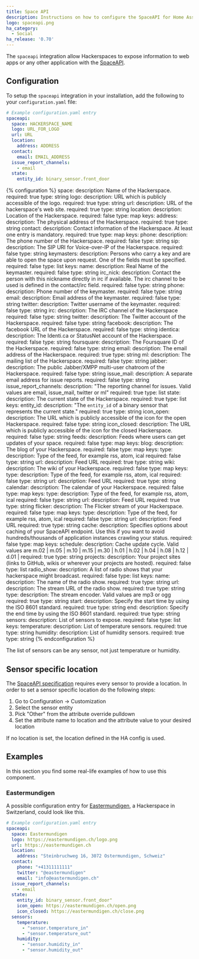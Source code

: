 ```yaml
---
title: Space API
description: Instructions on how to configure the SpaceAPI for Home Assistant.
logo: spaceapi.png
ha_category:
  - Social
ha_release: '0.70'
---
```


The `spaceapi` integration allow Hackerspaces to expose information to web apps or any other application with the [SpaceAPI](http://spaceapi.net/).

## Configuration

To setup the `spaceapi` integration in your installation, add the following to your `configuration.yaml` file:

```yaml
# Example configuration.yaml entry
spaceapi:
  space: HACKERSPACE_NAME
  logo: URL_FOR_LOGO
  url: URL
  location:
    address: ADDRESS
  contact:
    email: EMAIL_ADDRESS
  issue_report_channels:
    - email
  state:
    entity_id: binary_sensor.front_door
```

{% configuration %}
space:
  description: Name of the Hackerspace.
  required: true
  type: string
logo:
  description: URL which is publicly accessible of the logo.
  required: true
  type: string
url:
  description: URL of the hackerspace's web site.
  required: true
  type: string
location:
  description: Location of the Hackerspace.
  required: false
  type: map
  keys:
    address:
      description: The physical address of the Hackerspace.
      required: true
      type: string
contact:
  description: Contact information of the Hackerspace. At least one entry is mandatory.
  required: true
  type: map
  keys:
    phone:
      description: The phone number of the Hackerspace.
      required: false
      type: string
    sip:
      description: The SIP URI for Voice-over-IP of the Hackerspace.
      required: false
      type: string
    keymasters:
      description: Persons who carry a key and are able to open the space upon request. One of the fields must be specified.
      required: false
      type: list
      keys:
        name:
          description: Real Name of the keymaster.
          required: false
          type: string
        irc_nick:
          description: Contact the person with this nickname directly in irc if available. The irc channel to be used is defined in the contact/irc field.
          required: false
          type: string
        phone:
          description: Phone number of the keymaster.
          required: false
          type: string
        email:
          description: Email address of the keymaster.
          required: false
          type: string
        twitter:
          description: Twitter username of the keymaster.
          required: false
          type: string
    irc:
      description: The IRC channel of the Hackerspace
      required: false
      type: string
    twitter:
      description: The Twitter account of the Hackerspace.
      required: false
      type: string
    facebook:
      description: The facebook URL of the Hackerspace.
      required: false
      type: string
    identica:
      description: The Identi.ca or StatusNet account of the Hackerspace.
      required: false
      type: string
    foursquare:
      description: The Foursquare ID of the Hackerspace.
      required: false
      type: string
    email:
      description: The email address of the Hackerspace.
      required: true
      type: string
    ml:
      description: The mailing list of the Hackerspace.
      required: false
      type: string
    jabber:
      description: The public Jabber/XMPP multi-user chatroom of the Hackerspace.
      required: false
      type: string
    issue_mail:
      description: A separate email address for issue reports.
      required: false
      type: string
issue_report_channels:
  description: "The reporting channel for issues. Valid values are email, issue_mail, twitter or ml"
  required: true
  type: list
state:
  description: The current state of the Hackerspace.
  required: true
  type: list
  keys:
    entity_id:
      description: "The `entity_id` of a binary sensor that represents the current state."
      required: true
      type: string
    icon_open:
      description: The URL which is publicly accessible of the icon for the open Hackerspace.
      required: false
      type: string
    icon_closed:
      description: The URL which is publicly accessible of the icon for the closed Hackerspace.
      required: false
      type: string
feeds:
  description: Feeds where users can get updates of your space.
  required: false
  type: map
  keys:
    blog:
      description: The blog of your Hackerspace.
      required: false
      type: map
      keys:
        type:
          description: Type of the feed, for example rss, atom, ical
          required: false
          type: string
        url:
          description: Feed URL
          required: true
          type: string
    wiki:
      description: The wiki of your Hackerspace.
      required: false
      type: map
      keys:
        type:
          description: Type of the feed, for example rss, atom, ical
          required: false
          type: string
        url:
          description: Feed URL
          required: true
          type: string
    calendar:
      description: The calendar of your Hackerspace.
      required: false
      type: map
      keys:
        type:
          description: Type of the feed, for example rss, atom, ical
          required: false
          type: string
        url:
          description: Feed URL
          required: true
          type: string
    flicker:
      description: The Flicker stream of your Hackerspace.
      required: false
      type: map
      keys:
        type:
          description: Type of the feed, for example rss, atom, ical
          required: false
          type: string
        url:
          description: Feed URL
          required: true
          type: string
cache:
  description: Specifies options about caching of your SpaceAPI endpoint. Use this if you want to avoid hundreds/thousands of application instances crawling your status.
  required: false
  type: map
  keys:
    schedule:
      description: Cache update cycle. Valid values are m.02 | m.05 | m.10 | m.15 | m.30 | h.01 | h.02 | h.04 | h.08 | h.12 | d.01 |
      required: true
      type: string
projects:
  description: Your project sites (links to GitHub, wikis or wherever your projects are hosted).
  required: false
  type: list
radio_show:
  description: A list of radio shows that your hackerspace might broadcast.
  required: false
  type: list
  keys:
    name:
      description: The name of the radio show.
      required: true
      type: string
    url:
      description: The stream URL of the radio show.
      required: true
      type: string
    type:
      description: The stream encoder. Valid values are mp3 or ogg
      required: true
      type: string
    start:
      description: Specify the start time by using the ISO 8601 standard.
      required: true
      type: string
    end:
      description: Specify the end time by using the ISO 8601 standard.
      required: true
      type: string
sensors:
  description: List of sensors to expose.
  required: false
  type: list
  keys:
    temperature:
      description: List of temperature sensors.
      required: true
      type: string
    humidity:
      description: List of humidity sensors.
      required: true
      type: string
{% endconfiguration %}

The list of sensors can be any sensor, not just temperature or humidity.

## Sensor specific location

The [SpaceAPI specification](http://spaceapi.net/documentation) requires every sensor to provide a location.
In order to set a sensor specific location do the following steps:

1. Go to Configuration -> Customization
2. Select the sensor entity
3. Pick "Other" from the attribute override pulldown
4. Set the attribute name to location and the attribute value to your desired location

If no location is set, the location defined in the HA config is used.

## Examples

In this section you find some real-life examples of how to use this component.

### Eastermundigen

A possible configuration entry for [Eastermundigen](https://www.eastermundigen.ch/), a Hackerspace in Switzerland, could look like this.

```yaml
# Example configuration.yaml entry
spaceapi:
  space: Eastermundigen
  logo: https://eastermundigen.ch/logo.png
  url: https://eastermundigen.ch
  location:
    address: "Steinbruchweg 16, 3072 Ostermundigen, Schweiz"
  contact:
    phone: "+41311111111"
    twitter: "@eastermundigen"
    email: "info@eastermundigen.ch"
  issue_report_channels:
    - email
  state:
    entity_id: binary_sensor.front_door"
    icon_open: https://eastermundigen.ch/open.png
    icon_closed: https://eastermundigen.ch/close.png
  sensors:
    temperature:
      - "sensor.temperature_in"
      - "sensor.temperature_out"
    humidity:
      - "sensor.humidity_in"
      - "sensor.humidity_out"
```
